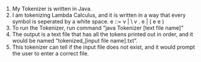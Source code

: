 1. My Tokenizer is written in Java.
2. I am tokenizing Lambda Calculus, and it is written in a way that every
symbol is seperated by a white space.
e ::=    v
|        \ v . e
|        ( e e )
3. To run the Tokenizer, run command "java Tokenizer [text file name]"
4. The output is a text file that has all the tokens printed out in order,
and it would be named "tokenized_[input file name].txt".
5. This tokenizer can tell if the input file does not exist, and it would 
prompt the user to enter a correct file.
